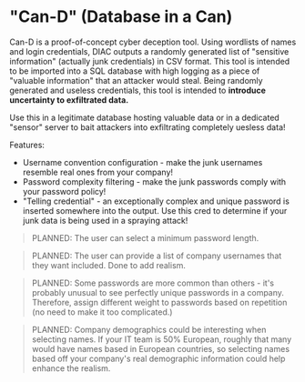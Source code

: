 # "Can-D" (Database in a Can)

Can-D is a proof-of-concept cyber deception tool. Using wordlists of names and login credentials, DIAC outputs a randomly generated list of "sensitive information" (actually junk credentials) in CSV format. This tool is intended to be imported into a SQL database with high logging as a piece of "valuable information" that an attacker would steal. Being randomly generated and useless credentials, this tool is intended to **introduce uncertainty to exfiltrated data.** 

Use this in a legitimate database hosting valuable data or in a dedicated "sensor" server to bait attackers into exfiltrating completely uesless data!

Features:
- Username convention configuration - make the junk usernames resemble real ones from your company!
- Password complexity filtering - make the junk passwords comply with your password policy!
- "Telling credential" - an exceptionally complex and unique password is inserted somewhere into the output. Use this cred to determine if your junk data is being used in a spraying attack!

>PLANNED: The user can select a minimum password length. 

>PLANNED: The user can provide a list of company usernames that they want included. Done to add realism.

>PLANNED: Some passwords are more common than others - it's probably unusual to see perfectly unique passwords in a company. Therefore, assign different weight to passwords based on repetition (no need to make it too complicated.)

>PLANNED: Company demographics could be interesting when selecting names. If your IT team is 50% European, roughly that many would have names based in European countries, so selecting names based off your company's real demographic information could help enhance the realism.
